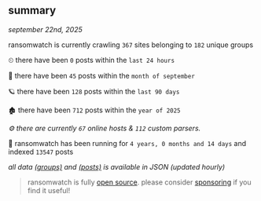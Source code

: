 
## summary
_september 22nd, 2025_

ransomwatch is currently crawling `367` sites belonging to `182` unique groups

⏲ there have been `0` posts within the `last 24 hours`

🦈 there have been `45` posts within the `month of september`

🪐 there have been `128` posts within the `last 90 days`

🏚 there have been `712` posts within the `year of 2025`

_⚙️ there are currently `67` online hosts & `112` custom parsers._

🦕 ransomwatch has been running for `4 years, 0 months and 14 days` and indexed `13547` posts

_all data  [(groups)](http://ransomwhat.telemetry.ltd/groups) and [(posts)](http://ransomwhat.telemetry.ltd/posts) is available in JSON (updated hourly)_

> ransomwatch is fully [open source](https://github.com/joshhighet/ransomwatch#ransomwatch--). please consider [sponsoring](https://github.com/sponsors/joshhighet) if you find it useful!
